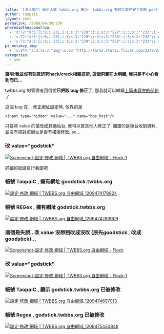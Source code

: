 ```yaml
---
title: '[漁人節?] 幫別人改 twbbs.org 網址- twbbs.org 管理介面的安全問題 part 2'
author: TaopaiC
layout: post
permalink: /2008/04/30/230
wheredidtheycomefrom:
  - 's:72:"a:5:{i:0;i:231;i:1;s:3:"229";i:2;s:3:"228";i:3;s:3:"232";i:4;s:3:"241";}";'
  - 's:72:"a:5:{i:0;i:231;i:1;s:3:"229";i:2;s:3:"228";i:3;s:3:"232";i:4;s:3:"241";}";'
  - 's:72:"a:5:{i:0;i:231;i:1;s:3:"229";i:2;s:3:"228";i:3;s:3:"232";i:4;s:3:"241";}";'
pt_metakey_img:
  - 's:244:"a:3:{s:3:"img";s:63:"http://farm3.static.flickr.com/2372/2451273871_d4feff7233_m.jpg";s:3:"alt";s:68:"Screenshot-設定‧修改 網域 | TWBBS.org 自由網域 - Flock-1";s:3:"url";s:53:"http://www.flickr.com/photos/69004123@N00/2451273871/";}";'
categories:
  - web
---
```

**聲明:我並沒有刻意研究hack/crack相關技術, 這個洞實在太明顯, 我只是不小心看到而已…**

twbbs.org 的管理者回信說**已把該 bug 修正**了, 那我就可以繼續[上篇未寫完的部份][1]了.

這個 bug 在&#8230; 修正網址設定時, 依靠的是

`<input type="hidden" value="..." name="bbs_host"/>`

只要將 value 的值改成其他站台, 就可以幫其他人修正了, 離譜的是後台收到資料, 並沒有核對該網址是否有權限修改, so&#8230;

### 改 value="godstick"

<a class="flickr-image" title="改 value=godstick" rel="flickr-mgr" href="http://www.flickr.com/photos/69004123@N00/2451273871/"><img class="flickr-medium" longdesc="http://farm3.static.flickr.com/2372/2451273871_d4feff7233_s.jpg" src="http://farm3.static.flickr.com/2372/2451273871_d4feff7233_m.jpg" alt="Screenshot-設定‧修改 網域 | TWBBS.org 自由網域 - Flock-1" /></a>

詳細的就請自行看圖吧<!--more-->

### 帳號 TaopaiC , 擁有網址 goodstick.twbbs.org

<a class="flickr-image" title="帳號 TaopaiC , 擁有網址 goodstick.twbbs.org" rel="flickr-mgr[photo]" href="http://www.flickr.com/photos/69004123@N00/2451273435/"><img class="flickr-large" longdesc="http://farm3.static.flickr.com/2419/2451273435_cd0864ee54_s.jpg" src="http://farm3.static.flickr.com/2419/2451273435_cd0864ee54_m.jpg" alt="設定‧修改 網域 | TWBBS.org 自由網域_1209474179924" /></a>

### 帳號 REGex , 擁有網址 godstick.twbbs.org

<a class="flickr-image" title="帳號 REGex , 擁有網址 godstick.twbbs.org" rel="flickr-mgr[photo]" href="http://www.flickr.com/photos/69004123@N00/2452099026/"><img class="flickr-large" longdesc="http://farm4.static.flickr.com/3156/2452099026_fceb2c285b_s.jpg" src="http://farm4.static.flickr.com/3156/2452099026_fceb2c285b_m.jpg" alt="設定‧修改 網域 | TWBBS.org 自由網域_1209474283909" /></a>

### 這個是失誤.. 改 value 沒想到改成沒改 (原先goodstick , 改成 goodstick)&#8230;

<a class="flickr-image" title="這個是失誤.. 改 value 沒想到改成沒改" rel="flickr-mgr[photo]" href="http://www.flickr.com/photos/69004123@N00/2452099210/"><img class="flickr-medium" longdesc="http://farm4.static.flickr.com/3195/2452099210_3783645814_s.jpg" src="http://farm4.static.flickr.com/3195/2452099210_3783645814_m.jpg" alt="Screenshot-設定‧修改 網域 | TWBBS.org 自由網域 - Flock" /></a>

### 改 value="godstick"

<a class="flickr-image" title="改 value=godstick" rel="flickr-mgr[photo]" href="http://www.flickr.com/photos/69004123@N00/2451273871/"><img class="flickr-medium" longdesc="http://farm3.static.flickr.com/2372/2451273871_d4feff7233_s.jpg" src="http://farm3.static.flickr.com/2372/2451273871_d4feff7233_m.jpg" alt="Screenshot-設定‧修改 網域 | TWBBS.org 自由網域 - Flock-1" /></a>

### 帳號 TaopaiC , 顯示 godstick.twbbs.org 已被修改

<a class="flickr-image" title="帳號 TaopaiC , 顯示 godstick.twbbs.org 已被修改" rel="flickr-mgr[photo]" href="http://www.flickr.com/photos/69004123@N00/2452099490/"><img class="flickr-large" longdesc="http://farm3.static.flickr.com/2357/2452099490_b64216838a_s.jpg" src="http://farm3.static.flickr.com/2357/2452099490_b64216838a_m.jpg" alt="設定‧修改 網域 | TWBBS.org 自由網域_1209474697013" /></a>

### 帳號 Regex , godstick.twbbs.org 已被修改

<a class="flickr-image" title="帳號 Regex , godstick.twbbs.org 已被修改" rel="flickr-mgr[photo]" href="http://www.flickr.com/photos/69004123@N00/2451274123/"><img class="flickr-large" longdesc="http://farm3.static.flickr.com/2378/2451274123_bd276b0c45_s.jpg" src="http://farm3.static.flickr.com/2378/2451274123_bd276b0c45_m.jpg" alt="設定‧修改 網域 | TWBBS.org 自由網域_1209475430848" /></a>

 [1]: http://pctao.org/2008/04/29/228/